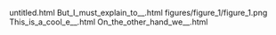 untitled.html
But_I_must_explain_to__.html
figures/figure_1/figure_1.png
This_is_a_cool_e__.html
On_the_other_hand_we__.html